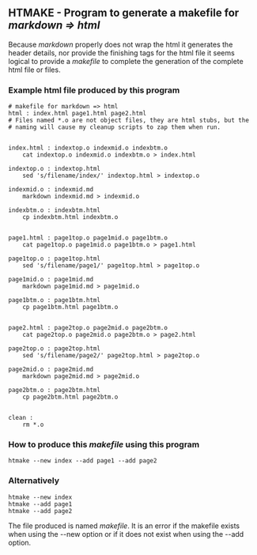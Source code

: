## HTMAKE - Program to generate a makefile for *markdown => html*

Because *markdown* properly does not wrap the html it generates the
header details, nor provide the finishing tags for the html file it
seems logical to provide a *makefile* to complete the generation of
the complete html file or files.

### Example html file produced by this program

```
# makefile for markdown => html
html : index.html page1.html page2.html
# Files named *.o are not object files, they are html stubs, but the
# naming will cause my cleanup scripts to zap them when run.


index.html : indextop.o indexmid.o indexbtm.o
	cat indextop.o indexmid.o indexbtm.o > index.html

indextop.o : indextop.html
	sed 's/filename/index/' indextop.html > indextop.o

indexmid.o : indexmid.md
	markdown indexmid.md > indexmid.o

indexbtm.o : indexbtm.html
	cp indexbtm.html indexbtm.o


page1.html : page1top.o page1mid.o page1btm.o
	cat page1top.o page1mid.o page1btm.o > page1.html

page1top.o : page1top.html
	sed 's/filename/page1/' page1top.html > page1top.o

page1mid.o : page1mid.md
	markdown page1mid.md > page1mid.o

page1btm.o : page1btm.html
	cp page1btm.html page1btm.o


page2.html : page2top.o page2mid.o page2btm.o
	cat page2top.o page2mid.o page2btm.o > page2.html

page2top.o : page2top.html
	sed 's/filename/page2/' page2top.html > page2top.o

page2mid.o : page2mid.md
	markdown page2mid.md > page2mid.o

page2btm.o : page2btm.html
	cp page2btm.html page2btm.o


clean :
	rm *.o
```

### How to produce this *makefile* using this program


```
htmake --new index --add page1 --add page2
```
### Alternatively

```
htmake --new index
htmake --add page1
htmake --add page2
```

The file produced is named *makefile*. It is an error if the makefile
exists when using the --new option or if it does not exist when using
the --add option.
